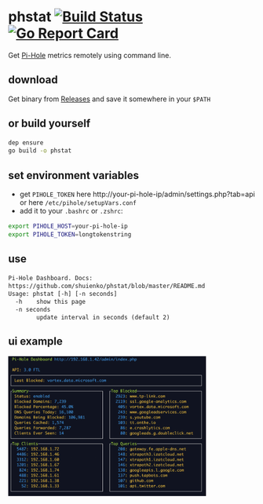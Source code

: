 # phstat [![Build Status](https://travis-ci.org/shuienko/phstat.svg?branch=master)](https://travis-ci.org/shuienko/phstat) [![Go Report Card](https://goreportcard.com/badge/github.com/shuienko/phstat)](https://goreportcard.com/report/github.com/shuienko/phstat)
Get [Pi-Hole](https://github.com/pi-hole/pi-hole) metrics remotely using command line.

## download

Get binary from [Releases](https://github.com/shuienko/phstat/releases) and save it somewhere in your `$PATH`

## or build yourself
```bash
dep ensure
go build -o phstat
```

## set environment variables
* get `PIHOLE_TOKEN` here http://your-pi-hole-ip/admin/settings.php?tab=api or here `/etc/pihole/setupVars.conf`
* add it to your `.bashrc` or `.zshrc`:

```bash
export PIHOLE_HOST=your-pi-hole-ip
export PIHOLE_TOKEN=longtokenstring
```


## use

```
Pi-Hole Dashboard. Docs: https://github.com/shuienko/phstat/blob/master/README.md
Usage: phstat [-h] [-n seconds]
  -h	show this page
  -n seconds
    	update interval in seconds (default 2)
```

## ui example
<img src="./phstat.png" alt="macOC 10.13; iTerm2 app; Menlo Regular 12pt.)" width="80%">


